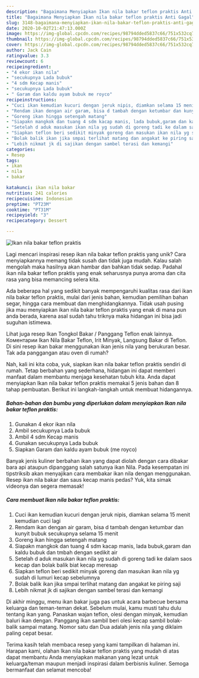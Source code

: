 ```yaml
---
description: "Bagaimana Menyiapkan Ikan nila bakar teflon praktis Anti Gagal"
title: "Bagaimana Menyiapkan Ikan nila bakar teflon praktis Anti Gagal"
slug: 3148-bagaimana-menyiapkan-ikan-nila-bakar-teflon-praktis-anti-gagal
date: 2020-10-02T21:47:13.000Z
image: https://img-global.cpcdn.com/recipes/98794dded5837c66/751x532cq70/ikan-nila-bakar-teflon-praktis-foto-resep-utama.jpg
thumbnail: https://img-global.cpcdn.com/recipes/98794dded5837c66/751x532cq70/ikan-nila-bakar-teflon-praktis-foto-resep-utama.jpg
cover: https://img-global.cpcdn.com/recipes/98794dded5837c66/751x532cq70/ikan-nila-bakar-teflon-praktis-foto-resep-utama.jpg
author: Jack Cain
ratingvalue: 3.3
reviewcount: 6
recipeingredient:
- "4 ekor ikan nila"
- "secukupnya Lada bubuk"
- "4 sdm Kecap manis"
- "secukupnya Lada bubuk"
- " Garam dan kaldu ayam bubuk me royco"
recipeinstructions:
- "Cuci ikan kemudian kucuri dengan jeruk nipis, diamkan selama 15 menit kemudian cuci lagi"
- "Rendam ikan dengan air garam, bisa d tambah dengan ketumbar dan kunyit bubuk secukupnya selama 15 menit"
- "Goreng ikan hingga setengah matang"
- "Siapakn mangkok dan tuang 4 sdm kacap manis, lada bubuk,garam dan kaldu bubuk dan tmbah dengan sedikit air"
- "Setelah d aduk masukan ikan nila yg sudah di goreng tadi ke dalam saos kecap dan bolak balik biat kecap meresap"
- "Siapkan teflon beri sedikit minyak goreng dan masukan ikan nila yg sudah di lumuri kecap sebelumnya"
- "Bolak balik ikan jika smpai terlihat matang dan angakat ke piring saji"
- "Lebih nikmat jk di sajikan dengan sambel terasi dan kemangi"
categories:
- Resep
tags:
- ikan
- nila
- bakar

katakunci: ikan nila bakar 
nutrition: 241 calories
recipecuisine: Indonesian
preptime: "PT23M"
cooktime: "PT31M"
recipeyield: "3"
recipecategory: Dessert

---
```



![Ikan nila bakar teflon praktis](https://img-global.cpcdn.com/recipes/98794dded5837c66/751x532cq70/ikan-nila-bakar-teflon-praktis-foto-resep-utama.jpg)

Lagi mencari inspirasi resep ikan nila bakar teflon praktis yang unik? Cara menyiapkannya memang tidak susah dan tidak juga mudah. Kalau salah mengolah maka hasilnya akan hambar dan bahkan tidak sedap. Padahal ikan nila bakar teflon praktis yang enak seharusnya punya aroma dan cita rasa yang bisa memancing selera kita.

Ada beberapa hal yang sedikit banyak mempengaruhi kualitas rasa dari ikan nila bakar teflon praktis, mulai dari jenis bahan, kemudian pemilihan bahan segar, hingga cara membuat dan menghidangkannya. Tidak usah pusing jika mau menyiapkan ikan nila bakar teflon praktis yang enak di mana pun anda berada, karena asal sudah tahu triknya maka hidangan ini bisa jadi suguhan istimewa.

Lihat juga resep Ikan Tongkol Bakar / Panggang Teflon enak lainnya. Коментарии Ikan Nila Bakar Teflon, Irit Minyak, Langsung Bakar di Teflon. Di sini resep ikan bakar menggunakan ikan jenis nila yang berukuran besar. Tak ada panggangan atau oven di rumah?


Nah, kali ini kita coba, yuk, siapkan ikan nila bakar teflon praktis sendiri di rumah. Tetap berbahan yang sederhana, hidangan ini dapat memberi manfaat dalam membantu menjaga kesehatan tubuh kita. Anda dapat menyiapkan Ikan nila bakar teflon praktis memakai 5 jenis bahan dan 8 tahap pembuatan. Berikut ini langkah-langkah untuk membuat hidangannya.

<!--inarticleads1-->

##### Bahan-bahan dan bumbu yang diperlukan dalam menyiapkan Ikan nila bakar teflon praktis:

1. Gunakan 4 ekor ikan nila
1. Ambil secukupnya Lada bubuk
1. Ambil 4 sdm Kecap manis
1. Gunakan secukupnya Lada bubuk
1. Siapkan  Garam dan kaldu ayam bubuk (me royco)


Banyak jenis kuliner berbahan ikan yang dapat diolah dengan cara dibakar bara api ataupun dipanggang salah satunya ikan Nila. Pada kesempatan ini tipstriksib akan menyajikan cara membakar ikan nila dengan menggunakan. Resep ikan nila bakar dan saus kecap manis pedas? Yuk, kita simak videonya dan segera memasak! 

<!--inarticleads2-->

##### Cara membuat Ikan nila bakar teflon praktis:

1. Cuci ikan kemudian kucuri dengan jeruk nipis, diamkan selama 15 menit kemudian cuci lagi
1. Rendam ikan dengan air garam, bisa d tambah dengan ketumbar dan kunyit bubuk secukupnya selama 15 menit
1. Goreng ikan hingga setengah matang
1. Siapakn mangkok dan tuang 4 sdm kacap manis, lada bubuk,garam dan kaldu bubuk dan tmbah dengan sedikit air
1. Setelah d aduk masukan ikan nila yg sudah di goreng tadi ke dalam saos kecap dan bolak balik biat kecap meresap
1. Siapkan teflon beri sedikit minyak goreng dan masukan ikan nila yg sudah di lumuri kecap sebelumnya
1. Bolak balik ikan jika smpai terlihat matang dan angakat ke piring saji
1. Lebih nikmat jk di sajikan dengan sambel terasi dan kemangi


Di akhir minggu, menu ikan bakar juga pas untuk acara barbecue bersama keluarga dan teman-teman dekat. Sebelum mulai, kamu musti tahu dulu tentang ikan yang. Panaskan wajan teflon, olesi dengan minyak, kemudian baluri ikan dengan. Panggang ikan sambil beri olesi kecap sambil bolak-balik sampai matang. Nomor satu dan Dua adalah jenis nila yang diklaim paling cepat besar. 

Terima kasih telah membaca resep yang kami tampilkan di halaman ini. Harapan kami, olahan Ikan nila bakar teflon praktis yang mudah di atas dapat membantu Anda menyiapkan makanan yang lezat untuk keluarga/teman maupun menjadi inspirasi dalam berbisnis kuliner. Semoga bermanfaat dan selamat mencoba!
